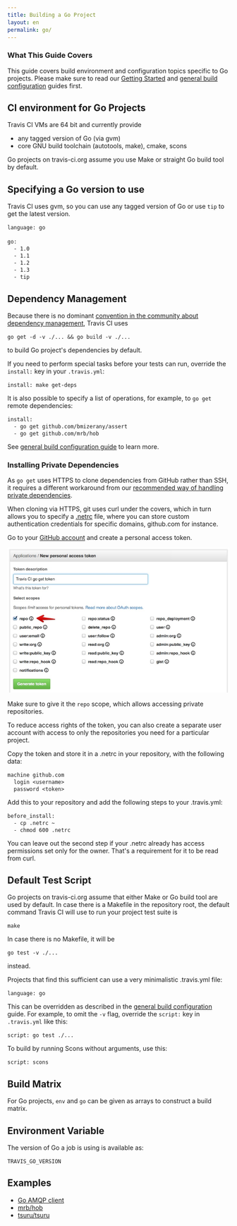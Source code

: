 ```yaml
---
title: Building a Go Project
layout: en
permalink: go/
---
```


### What This Guide Covers

This guide covers build environment and configuration topics specific to Go projects. Please make sure to read our [Getting Started](/user/getting-started/) and [general build configuration](/user/build-configuration/) guides first.

## CI environment for Go Projects

Travis CI VMs are 64 bit and currently provide

 * any tagged version of Go (via gvm)
 * core GNU build toolchain (autotools, make), cmake, scons

Go projects on travis-ci.org assume you use Make or straight Go build tool by default.

## Specifying a Go version to use

Travis CI uses gvm, so you can use any tagged version of Go or use `tip` to get the latest version.

    language: go

    go:
      - 1.0
      - 1.1
      - 1.2
      - 1.3
      - tip

## Dependency Management

Because there is no dominant [convention in the community about dependency management](https://groups.google.com/forum/?fromgroups#!topic/golang-nuts/t01qsI40ms4), Travis CI uses

    go get -d -v ./... && go build -v ./...

to build Go project's dependencies by default.

If you need to perform special tasks before your tests can run, override the `install:` key in your `.travis.yml`:

    install: make get-deps

It is also possible to specify a list of operations, for example, to `go get` remote dependencies:

    install:
      - go get github.com/bmizerany/assert
      - go get github.com/mrb/hob

See [general build configuration guide](/user/build-configuration/) to learn more.

### Installing Private Dependencies

As `go get` uses HTTPS to clone dependencies from GitHub rather than SSH, it
requires a different workaround from our [recommended way of handling private
dependencies](/user/travis-pro/#How-can-I-configure-Travis-Pro-to-use-private-GitHub-repositories-as-dependencies%3F).

When cloning via HTTPS, git uses curl under the covers, which in turn allows you
to specify a [.netrc](http://linux.die.net/man/5/netrc) file, where you can
store custom authentication credentials for specific domains, github.com for
instance.

Go to your [GitHub account](https://github.com/settings/applications) and create
a personal access token.

![Creating a personal token on GitHub for use with Go.](/images/personal-token.jpg)

Make sure to give it the `repo` scope, which allows accessing private
repositories.

To reduce access rights of the token, you can also create a separate user
account with access to only the repositories you need for a particular project.

Copy the token and store it in a .netrc in your repository, with the following
data:

    machine github.com
      login <username>
      password <token>

Add this to your repository and add the following steps to your .travis.yml:

    before_install:
      - cp .netrc ~
      - chmod 600 .netrc

You can leave out the second step if your .netrc already has access permissions
set only for the owner. That's a requirement for it to be read from curl.

## Default Test Script

Go projects on travis-ci.org assume that either Make or Go build tool are used by default. In case there is a Makefile in the repository root,
the default command Travis CI will use to run your project test suite is

    make

In case there is no Makefile, it will be

    go test -v ./...

instead.

Projects that find this sufficient can use a very minimalistic .travis.yml file:

    language: go

This can be overridden as described in the [general build configuration](/user/build-configuration/) guide. For example, to omit the `-v` flag,
override the `script:` key in `.travis.yml` like this:

    script: go test ./...

To build by running Scons without arguments, use this:

    script: scons

## Build Matrix

For Go projects, `env` and `go` can be given as arrays
to construct a build matrix.

## Environment Variable

The version of Go a job is using is available as:

    TRAVIS_GO_VERSION

## Examples

 * [Go AMQP client](https://github.com/streadway/amqp/blob/master/.travis.yml)
 * [mrb/hob](https://github.com/mrb/hob/blob/master/.travis.yml)
 * [tsuru/tsuru](https://github.com/tsuru/tsuru/blob/master/.travis.yml)
